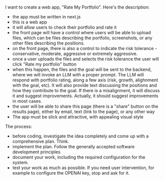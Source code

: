 I want to create a web app, "Rate My Portfolio". Here's the description:

- the app must be written in next.js
- this is a web app
- it will allow users to check their portfolio and rate it
- the front page will have a control where users will be able to upload files, which can be files describing the portfolio, screenshots, or any other files describing the positions.
- on the front page, there is also a control to indicate the risk tolerance - conservative, moderate, aggressive or extremely aggressive.
- once a user uploads the files and selects the risk tolerance the user will click
"Rate my portfolio" button
- when this happen, the files and the goal will be sent to the backend, where we will invoke an LLM with a proper prompt. The LLM will
respond with portfolio rating, along a few axis (risk, growth, alighnment with the goal, etc). It will also provide text discussing the
positions and how they contribute to the goal. If there is a misalignment, it will discuss it and suggest improvements. Actually, it
should suggest improvements in most cases.
- the user will be able to share this page (there is a "share" button on the results page), either by email, text (link to the page), or
any other way
- The app must be slick and attractive, with appealing visual style

The process:

- before coding, investigate the idea completely and come up with a comprehensive plan. Think.
- implement the plan. Follow the generally accepted software development principles
- document your work, including the required configuration for the system.
- test your work as much as possible. If you need user intervention, for example to configure the OPENAI key, stop and ask for it.
